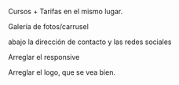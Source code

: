 Cursos + Tarifas en el mismo lugar.

Galería de fotos/carrusel

abajo la dirección de contacto y las redes sociales

Arreglar el responsive

Arreglar el logo, que se vea bien.

